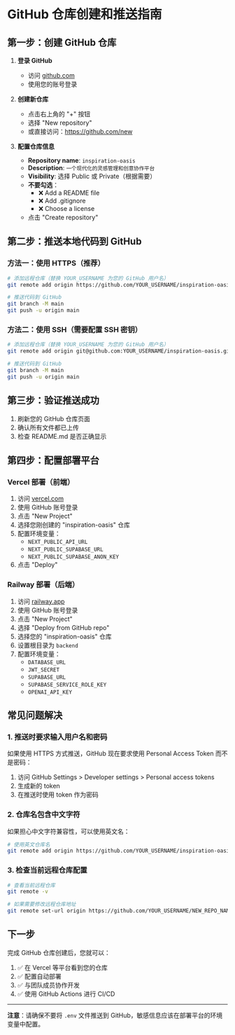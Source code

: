 # GitHub 仓库创建和推送指南

## 第一步：创建 GitHub 仓库

1. **登录 GitHub**
   - 访问 [github.com](https://github.com)
   - 使用您的账号登录

2. **创建新仓库**
   - 点击右上角的 "+" 按钮
   - 选择 "New repository"
   - 或直接访问：https://github.com/new

3. **配置仓库信息**
   - **Repository name**: `inspiration-oasis`
   - **Description**: `一个现代化的灵感管理和创意协作平台`
   - **Visibility**: 选择 Public 或 Private（根据需要）
   - **不要勾选**：
     - ❌ Add a README file
     - ❌ Add .gitignore
     - ❌ Choose a license
   - 点击 "Create repository"

## 第二步：推送本地代码到 GitHub

### 方法一：使用 HTTPS（推荐）

```bash
# 添加远程仓库（替换 YOUR_USERNAME 为您的 GitHub 用户名）
git remote add origin https://github.com/YOUR_USERNAME/inspiration-oasis.git

# 推送代码到 GitHub
git branch -M main
git push -u origin main
```

### 方法二：使用 SSH（需要配置 SSH 密钥）

```bash
# 添加远程仓库（替换 YOUR_USERNAME 为您的 GitHub 用户名）
git remote add origin git@github.com:YOUR_USERNAME/inspiration-oasis.git

# 推送代码到 GitHub
git branch -M main
git push -u origin main
```

## 第三步：验证推送成功

1. 刷新您的 GitHub 仓库页面
2. 确认所有文件都已上传
3. 检查 README.md 是否正确显示

## 第四步：配置部署平台

### Vercel 部署（前端）

1. 访问 [vercel.com](https://vercel.com)
2. 使用 GitHub 账号登录
3. 点击 "New Project"
4. 选择您刚创建的 "inspiration-oasis" 仓库
5. 配置环境变量：
   - `NEXT_PUBLIC_API_URL`
   - `NEXT_PUBLIC_SUPABASE_URL`
   - `NEXT_PUBLIC_SUPABASE_ANON_KEY`
6. 点击 "Deploy"

### Railway 部署（后端）

1. 访问 [railway.app](https://railway.app)
2. 使用 GitHub 账号登录
3. 点击 "New Project"
4. 选择 "Deploy from GitHub repo"
5. 选择您的 "inspiration-oasis" 仓库
6. 设置根目录为 `backend`
7. 配置环境变量：
   - `DATABASE_URL`
   - `JWT_SECRET`
   - `SUPABASE_URL`
   - `SUPABASE_SERVICE_ROLE_KEY`
   - `OPENAI_API_KEY`

## 常见问题解决

### 1. 推送时要求输入用户名和密码

如果使用 HTTPS 方式推送，GitHub 现在要求使用 Personal Access Token 而不是密码：

1. 访问 GitHub Settings > Developer settings > Personal access tokens
2. 生成新的 token
3. 在推送时使用 token 作为密码

### 2. 仓库名包含中文字符

如果担心中文字符兼容性，可以使用英文名：

```bash
# 使用英文仓库名
git remote add origin https://github.com/YOUR_USERNAME/inspiration-oasis.git
```

### 3. 检查当前远程仓库配置

```bash
# 查看当前远程仓库
git remote -v

# 如果需要修改远程仓库地址
git remote set-url origin https://github.com/YOUR_USERNAME/NEW_REPO_NAME.git
```

## 下一步

完成 GitHub 仓库创建后，您就可以：

1. ✅ 在 Vercel 等平台看到您的仓库
2. ✅ 配置自动部署
3. ✅ 与团队成员协作开发
4. ✅ 使用 GitHub Actions 进行 CI/CD

---

**注意**：请确保不要将 `.env` 文件推送到 GitHub，敏感信息应该在部署平台的环境变量中配置。